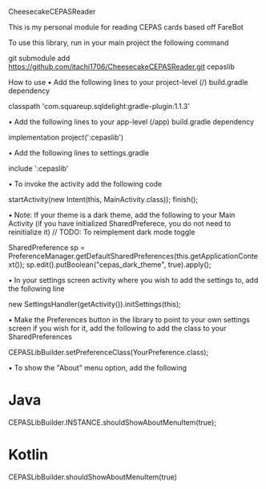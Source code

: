 
CheesecakeCEPASReader

This is my personal module for reading CEPAS cards based off FareBot

To use this library, run in your main project the following command

 git submodule add https://github.com/itachi1706/CheesecakeCEPASReader.git cepaslib 

How to use
• Add the following lines to your project-level (/) build.gradle dependency


classpath 'com.squareup.sqldelight:gradle-plugin:1.1.3'



• Add the following lines to your app-level (/app) build.gradle dependency


implementation project(':cepaslib')



• Add the following lines to settings.gradle


include ':cepaslib'



• To invoke the activity add the following code


startActivity(new Intent(this, MainActivity.class));
finish();



• Note: If your theme is a dark theme, add the following to your Main Activity (if you have initialized SharedPreferece, you do not need to reinitialize it) // TODO: To reimplement dark mode toggle


SharedPreference sp = PreferenceManager.getDefaultSharedPreferences(this.getApplicationContext());
sp.edit().putBoolean("cepas_dark_theme", true).apply();



• In your settings screen activity where you wish to add the settings to, add the following line


new SettingsHandler(getActivity()).initSettings(this);



• Make the Preferences button in the library to point to your own settings screen if you wish for it, add the following to add the class to your SharedPreferences


CEPASLibBuilder.setPreferenceClass(YourPreference.class);



• To show the "About" menu option, add the following


# Java
CEPASLibBuilder.INSTANCE.shouldShowAboutMenuItem(true);




# Kotlin
CEPASLibBuilder.shouldShowAboutMenuItem(true)



